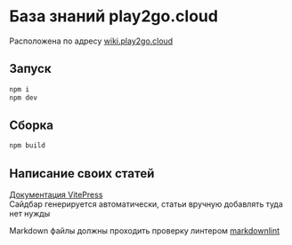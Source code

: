 # База знаний play2go.cloud

Расположена по адресу [wiki.play2go.cloud](https://wiki.play2go.cloud)

## Запуск

```sh
npm i
npm dev
```

## Сборка

```sh
npm build
```

## Написание своих статей

[Документация VitePress](https://vitepress.dev) <br>
Сайдбар генерируется автоматически, статьи вручную добавлять туда нет нужды

Markdown файлы должны проходить проверку линтером [markdownlint](https://marketplace.visualstudio.com/items?itemName=DavidAnson.vscode-markdownlint)
